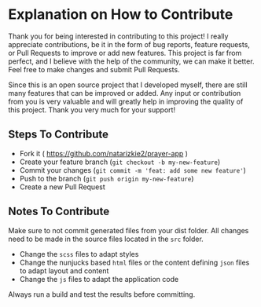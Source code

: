 
# Explanation on How to Contribute

Thank you for being interested in contributing to this project! I really appreciate contributions, be it in the form of bug reports, feature requests, or Pull Requests to improve or add new features. This project is far from perfect, and I believe with the help of the community, we can make it better. Feel free to make changes and submit Pull Requests.

Since this is an open source project that I developed myself, there are still many features that can be improved or added. Any input or contribution from you is very valuable and will greatly help in improving the quality of this project. Thank you very much for your support!

## Steps To Contribute

* Fork it ( https://github.com/natarizkie2/prayer-app )
* Create your feature branch (`git checkout -b my-new-feature`)
* Commit your changes (`git commit -m 'feat: add some new feature'`)
* Push to the branch (`git push origin my-new-feature`)
* Create a new Pull Request

## Notes To Contribute

Make sure to not commit generated files from your dist folder. All changes need to be made in the source files located in the `src` folder.

* Change the `scss` files to adapt styles
* Change the nunjucks based `html` files or the content defining `json` files to adapt layout and content
* Change the `js` files to adapt the application code

Always run a build and test the results before committing.
